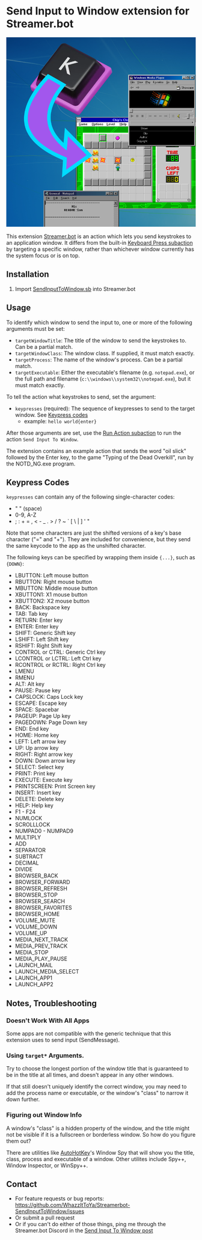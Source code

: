 # Send Input to Window extension for Streamer.bot

![extensionlogo](assets/SendInputToWindowLogo.png "Extension Logo")

This extension [Streamer.bot](https://streamer.bot) is an action which lets you send keystrokes to an application window.  It differs from the built-in [Keyboard Press subaction](https://docs.streamer.bot/api/sub-actions/core/system/keyboard-press) by targeting a specific window, rather than whichever window currently has the system focus or is on top.

## Installation

1. Import [SendInputToWindow.sb](https://raw.githubusercontent.com/WhazzItToYa/Streamerbot-SendInputToWindow/refs/heads/main/SendInputToWindow.sb) into Streamer.bot

## Usage

To identify which window to send the input to, one or more of the following arguments must be set:
* `targetWindowTitle`: The title of the window to send the keystrokes to. Can be a partial match.
* `targetWindowClass`: The window class. If supplied, it must match exactly.
* `targetProcess`: The name of the window's process. Can be a partial match.
* `targetExecutable`: Either the executable's filename (e.g. `notepad.exe`), or the full path and filename (`c:\\windows\\system32\\notepad.exe`), but it must match exactly.

To tell the action what keystrokes to send, set the argument:
* `keypresses` (required): The sequence of keypresses to send to the target window. See [Keypress codes](#Keypress%20Codes)
  * example: `hello world{enter}`

After those arguments are set, use the [Run Action subaction](https://docs.streamer.bot/api/sub-actions/core/actions/run-action) to run the action `Send Input To Window`.

The extension contains an example action that sends the word "oil slick" followed by the Enter key, to the game "Typing of the Dead Overkill", run by the NOTD_NG.exe program.

## Keypress Codes

`keypresses` can contain any of the following single-character codes:
* " " (space)
* 0-9, A-Z
* \; \: \+ \= \, \< \- \_ \. \> \/ \? \~ \` \[ \\ \| \] \' \"

Note that some characters are just the shifted versions of a key's base character ("=" and "+").  They are included for convenience, but they send the same keycode to the app as the unshifted character.

The following keys can be specified by wrapping them inside `{...}`, such as `{DOWN}`:

* LBUTTON:  Left mouse button
* RBUTTON:  Right mouse button
* MBUTTON:  Middle mouse button
* XBUTTON1:  X1 mouse button
* XBUTTON2:  X2 mouse button
* BACK:  Backspace key
* TAB:  Tab key
* RETURN:  Enter key
* ENTER:  Enter key
* SHIFT:  Generic Shift key
* LSHIFT: Left Shift key
* RSHIFT: Right Shift key
* CONTROL or CTRL: Generic Ctrl key
* LCONTROL or LCTRL: Left Ctrl key
* RCONTROL or RCTRL: Right Ctrl key
* LMENU
* RMENU
* ALT:  Alt key
* PAUSE:  Pause key
* CAPSLOCK:  Caps Lock key
* ESCAPE:  Escape key
* SPACE:  Spacebar
* PAGEUP:  Page Up key
* PAGEDOWN:  Page Down key
* END:  End key
* HOME:  Home key
* LEFT:  Left arrow key
* UP:  Up arrow key
* RIGHT:  Right arrow key
* DOWN:  Down arrow key
* SELECT:  Select key
* PRINT:  Print key
* EXECUTE:  Execute key
* PRINTSCREEN:  Print Screen key
* INSERT:  Insert key
* DELETE:  Delete key
* HELP:  Help key
* F1 - F24
* NUMLOCK
* SCROLLLOCK
* NUMPAD0 - NUMPAD9
* MULTIPLY
* ADD
* SEPARATOR
* SUBTRACT
* DECIMAL
* DIVIDE
* BROWSER\_BACK
* BROWSER\_FORWARD
* BROWSER\_REFRESH
* BROWSER\_STOP
* BROWSER\_SEARCH
* BROWSER\_FAVORITES
* BROWSER\_HOME
* VOLUME\_MUTE
* VOLUME\_DOWN
* VOLUME\_UP
* MEDIA\_NEXT\_TRACK
* MEDIA\_PREV\_TRACK
* MEDIA\_STOP
* MEDIA\_PLAY\_PAUSE
* LAUNCH\_MAIL
* LAUNCH\_MEDIA\_SELECT
* LAUNCH\_APP1
* LAUNCH\_APP2

## Notes, Troubleshooting

### Doesn't Work With All Apps

Some apps are not compatible with the generic technique that this extension uses to send input (SendMessage).

### Using `target*` Arguments.

Try to choose the longest portion of the window title that is guaranteed to be in the title at all times, and doesn't appear in any other windows.

If that still doesn't uniquely identify the correct window, you may need to add the process name or executable, or the window's "class" to narrow it down further.

### Figuring out Window Info

A window's "class" is a hidden property of the window, and the title might not be visible if it is a fullscreen or borderless window. So how do you figure them out?

There are utilities like [AutoHotKey](https://www.autohotkey.com/)'s Window Spy that will show you the title, class, process and executable of a window.  Other utilites include Spy++, Window Inspector, or WinSpy++.

## Contact

* For feature requests or bug reports: https://github.com/WhazzItToYa/Streamerbot-SendInputToWindow/issues 
* Or submit a pull request
* Or if you can't do either of those things, ping me through the Streamer.bot Discord in the [Send Input To Window post](https://discord.com/channels/834650675224248362/___)


